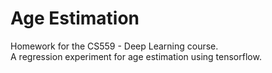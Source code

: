 # Age Estimation
Homework for the CS559 - Deep Learning course. <br />
A regression experiment for age estimation using tensorflow.
